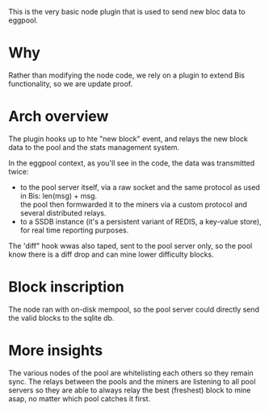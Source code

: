 This is the very basic node plugin that is used to send new bloc data to eggpool.

# Why

Rather than modifying the node code, we rely on a plugin to extend Bis functionality, so we are update proof.

# Arch overview

The plugin hooks up to hte "new block" event, and relays the new block data to the pool and the stats management system.

In the eggpool context, as you'll see in the code, the data was transmitted twice:

- to the pool server itself, via a raw socket and the same protocol as used in Bis: len(msg) + msg.  
  the pool then formwarded it to the miners via a custom protocol and several distributed relays.
- to a SSDB instance (it's a persistent variant of REDIS, a key-value store), for real time reporting purposes.

The 'diff" hook wwas also taped, sent to the pool server only, so the pool know there is a diff drop and can mine lower difficulty blocks.

# Block inscription

The node ran with on-disk mempool, so the pool server could directly send the valid blocks to the sqlite db.  

# More insights

The various nodes of the pool are whitelisting each others so they remain sync. The relays between the pools and the miners are listening to all pool servers so they are able to always relay the best (freshest) block to mine asap, no matter which pool catches it first.
